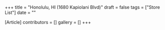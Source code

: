 +++
title = "Honolulu, HI (1680 Kapiolani Blvd)"
draft = false
tags = ["Store List"]
date = ""

[Article]
contributors = []
gallery = []
+++
